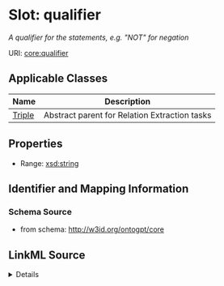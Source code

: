 # Slot: qualifier
_A qualifier for the statements, e.g. "NOT" for negation_


URI: [core:qualifier](http://w3id.org/ontogpt/core/qualifier)



<!-- no inheritance hierarchy -->




## Applicable Classes

| Name | Description |
| --- | --- |
[Triple](Triple.md) | Abstract parent for Relation Extraction tasks






## Properties

* Range: [xsd:string](xsd:string)







## Identifier and Mapping Information







### Schema Source


* from schema: http://w3id.org/ontogpt/core




## LinkML Source

<details>
```yaml
name: qualifier
description: A qualifier for the statements, e.g. "NOT" for negation
from_schema: http://w3id.org/ontogpt/core
rank: 1000
alias: qualifier
owner: Triple
domain_of:
- Triple
range: string

```
</details>